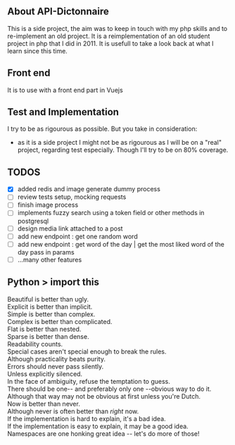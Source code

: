 ## About API-Dictonnaire

This is a side project, the aim was to keep in touch with my php skills
and to re-implement an old project.
It is a reimplementation of an old student project in php that I did in 2011.
It is usefull to take a look back at what I learn since this time.

## Front end

It is to use with a front end part in Vuejs

## Test and Implementation

I try to be as rigourous as possible. But you take in consideration:
- as it is a side project I might not be as rigourous as I will be on a "real" project,
regarding test especially.
Though I'll try to be on 80% coverage. 

## TODOS
- [x] added redis and image generate dummy process
- [ ] review tests setup, mocking requests
- [ ] finish image process 
- [ ] implements fuzzy search using a token field or other methods in postgresql
- [ ] design media link attached to a post 
- [ ] add new endpoint : get one random word
- [ ] add new endpoint : get word of the day | get the most liked word of the day pass in params
- [ ] ...many other features

## Python > import this
Beautiful is better than ugly.\
Explicit is better than implicit.\
Simple is better than complex.\
Complex is better than complicated.\
Flat is better than nested.\
Sparse is better than dense.\
Readability counts.\
Special cases aren't special enough to break the rules.\
Although practicality beats purity.\
Errors should never pass silently.\
Unless explicitly silenced.\
In the face of ambiguity, refuse the temptation to guess.\
There should be one-- and preferably only one --obvious way to do it.\
Although that way may not be obvious at first unless you're Dutch.\
Now is better than never.\
Although never is often better than *right* now.\
If the implementation is hard to explain, it's a bad idea.\
If the implementation is easy to explain, it may be a good idea.\
Namespaces are one honking great idea -- let's do more of those!


